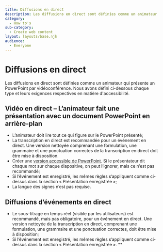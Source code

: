 ```yaml
---
title: Diffusions en direct
description: Les diffusions en direct sont définies comme un animateur qui présente un PowerPoint par vidéoconférence. Nous définissions ici chaque type de diffusion et leurs exigences respectives en matière d'accessibilité.
category:
  - How to's
sub-category:
  - Create web content
layout: layouts/base.njk
audience:
  - Everyone
---
```


# <a name="_hlk141279713"></a><a name="_toc141279731"></a>**Diffusions en direct**
Les diffusions en direct sont définies comme un animateur qui présente un PowerPoint par vidéoconférence. Nous avons défini ci-dessous chaque type et leurs exigences respectives en matière d'accessibilité.
## <a name="_toc141279732"></a>**Vidéo en direct – L’animateur fait une présentation avec un document PowerPoint en arrière-plan**
- L’animateur doit lire tout ce qui figure sur le PowerPoint présenté;
- La transcription en direct est recommandée pour un événement en direct. Une version nettoyée comprenant une formulation, une grammaire et une ponctuation correctes de la transcription en direct doit être mise à disposition.
- Créer une [version accessible de PowerPoint](https://a11y.canada.ca/fr/guides/office365/accessible-powerpoint-documents-365/). Si le présentateur dit chaque mot sur chaque diapositive, on peut l’ignorer, mais ce n’est pas recommandé;
- Si l’événement est enregistré, les mêmes règles s’appliquent comme ci-dessus dans la section « Présentation enregistrée »;
- La langue des signes n’est pas requise.
## <a name="_toc141279733"></a>**Diffusions d’événements en direct**
- Le sous-titrage en temps réel (visible par les utilisateurs) est recommandé, mais pas obligatoire, pour un événement en direct. Une version nettoyée de la transcription en direct, comprenant une formulation, une grammaire et une ponctuation correctes, doit être mise à disposition;
- Si l’événement est enregistré, les mêmes règles s’appliquent comme ci-dessus dans la section « Présentation enregistrée ».
**

#


